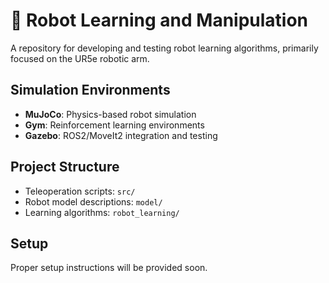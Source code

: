 # 🤖 Robot Learning and Manipulation

A repository for developing and testing robot learning algorithms, primarily focused on the UR5e robotic arm.

## Simulation Environments
- **MuJoCo**: Physics-based robot simulation
- **Gym**: Reinforcement learning environments
- **Gazebo**: ROS2/MoveIt2 integration and testing

## Project Structure
- Teleoperation scripts: `src/`
- Robot model descriptions: `model/`
- Learning algorithms: `robot_learning/`

## Setup
Proper setup instructions will be provided soon.